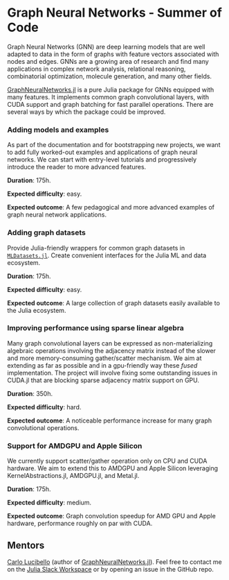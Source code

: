 # Graph Neural Networks - Summer of Code

Graph Neural Networks (GNN) are deep learning models that are well adapted to data in the form of graphs with feature vectors associated with nodes and edges.
GNNs are a growing area of research and find many applications in complex network analysis, relational reasoning, combinatorial optimization, molecule generation, and many other fields. 

[GraphNeuralNetworks.jl](https://github.com/CarloLucibello/GraphNeuralNetworks.jl) is a pure Julia package for GNNs equipped with many features. It implements common graph convolutional layers, with CUDA support and graph batching for fast parallel operations. There are several ways by which the package could be improved.


### Adding models and examples

As part of the documentation and for bootstrapping new projects, we want to add fully worked-out examples and applications of graph neural networks. We can start
with entry-level tutorials and progressively introduce the reader to more advanced features. 

**Duration**: 175h.  

**Expected difficulty**: easy.  

**Expected outcome**: A few pedagogical and more advanced examples of graph neural network applications.

### Adding graph datasets

Provide Julia-friendly wrappers for common graph datasets in [`MLDatasets.jl`](https://github.com/JuliaML/MLDatasets.jl). Create convenient interfaces
for the Julia ML and data ecosystem. 

**Duration**: 175h.  

**Expected difficulty**: easy.  

**Expected outcome**: A large collection of graph datasets easily available to the Julia ecosystem.


### Improving performance using sparse linear algebra 

Many graph convolutional layers can be expressed as non-materializing algebraic operations involving the adjacency matrix instead of the slower and more memory-consuming gather/scatter mechanism. We aim at extending as far as possible and in a gpu-friendly way these *fused* implementation. The project will involve fixing some outstanding issues in CUDA.jl that are blocking sparse adjacency matrix support on GPU.

**Duration**: 350h.

**Expected difficulty**: hard.

**Expected outcome**: A noticeable performance increase for many graph convolutional operations.


### Support for AMDGPU and Apple Silicon

We currently support scatter/gather operation only on CPU and CUDA hardware. We aim to extend this to AMDGPU and Apple Silicon
leveraging KernelAbstractions.jl, AMDGPU.jl, and Metal.jl.

**Duration**: 175h.

**Expected difficulty**: medium.

**Expected outcome**: Graph convolution speedup for AMD GPU and Apple hardware, performance roughly on par with CUDA.


## Mentors 
[Carlo Lucibello](https://github.com/CarloLucibello) (author of [GraphNeuralNetworks.jl](https://github.com/JuliaGraphs/GraphNeuralNetworks.jl)).
Feel free to contact me on the [Julia Slack Workspace](https://Julialang.slack.com/) or by opening an issue in the GitHub repo.
